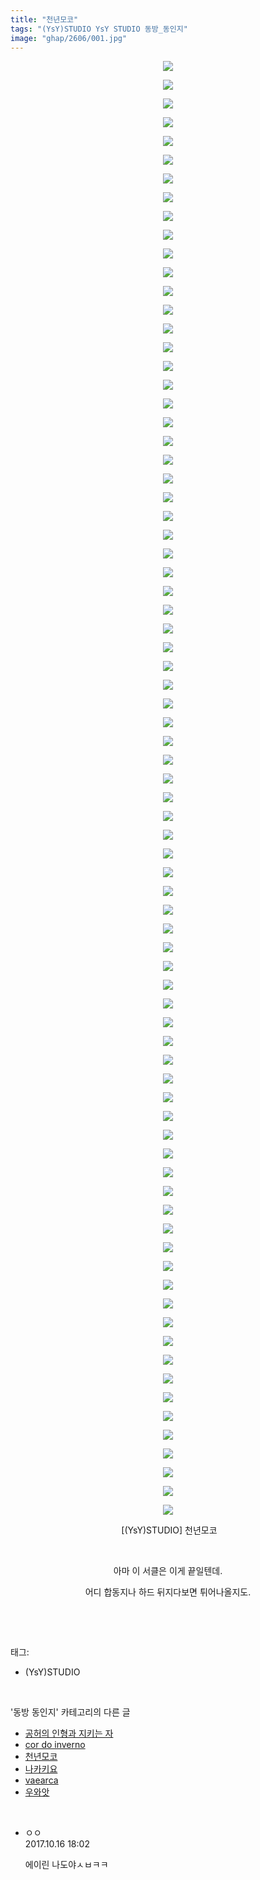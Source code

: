 ```yaml
---
title: "천년모코"
tags: "(YsY)STUDIO YsY STUDIO 동방_동인지"
image: "ghap/2606/001.jpg"
---
```

<div class="article">
<p style="text-align: center; clear: none; float: none;"><img src="{{ site.nasurl }}/ghap/2606/001.jpg"/></p>
<p style="text-align: center; clear: none; float: none;"><img src="{{ site.nasurl }}/ghap/2606/002.jpg"/></p>
<p style="text-align: center; clear: none; float: none;"><img src="{{ site.nasurl }}/ghap/2606/003.jpg"/></p>
<p style="text-align: center; clear: none; float: none;"><img src="{{ site.nasurl }}/ghap/2606/004.jpg"/></p>
<p style="text-align: center; clear: none; float: none;"><img src="{{ site.nasurl }}/ghap/2606/005.jpg"/></p>
<p style="text-align: center; clear: none; float: none;"><img src="{{ site.nasurl }}/ghap/2606/006.jpg"/></p>
<p style="text-align: center; clear: none; float: none;"><img src="{{ site.nasurl }}/ghap/2606/007.jpg"/></p>
<p style="text-align: center; clear: none; float: none;"><img src="{{ site.nasurl }}/ghap/2606/008.jpg"/></p>
<p style="text-align: center; clear: none; float: none;"><img src="{{ site.nasurl }}/ghap/2606/009.jpg"/></p>
<p style="text-align: center; clear: none; float: none;"><img src="{{ site.nasurl }}/ghap/2606/010.jpg"/></p>
<p style="text-align: center; clear: none; float: none;"><img src="{{ site.nasurl }}/ghap/2606/011.jpg"/></p>
<p style="text-align: center; clear: none; float: none;"><img src="{{ site.nasurl }}/ghap/2606/012.jpg"/></p>
<p style="text-align: center; clear: none; float: none;"><img src="{{ site.nasurl }}/ghap/2606/013.jpg"/></p>
<p style="text-align: center; clear: none; float: none;"><img src="{{ site.nasurl }}/ghap/2606/014.jpg"/></p>
<p style="text-align: center; clear: none; float: none;"><img src="{{ site.nasurl }}/ghap/2606/015.jpg"/></p>
<p style="text-align: center; clear: none; float: none;"><img src="{{ site.nasurl }}/ghap/2606/016.jpg"/></p>
<p style="text-align: center; clear: none; float: none;"><img src="{{ site.nasurl }}/ghap/2606/017.jpg"/></p>
<p style="text-align: center; clear: none; float: none;"><img src="{{ site.nasurl }}/ghap/2606/018.jpg"/></p>
<p style="text-align: center; clear: none; float: none;"><img src="{{ site.nasurl }}/ghap/2606/019.jpg"/></p>
<p style="text-align: center; clear: none; float: none;"><img src="{{ site.nasurl }}/ghap/2606/020.jpg"/></p>
<p style="text-align: center; clear: none; float: none;"><img src="{{ site.nasurl }}/ghap/2606/021.jpg"/></p>
<p style="text-align: center; clear: none; float: none;"><img src="{{ site.nasurl }}/ghap/2606/022.jpg"/></p>
<p style="text-align: center; clear: none; float: none;"><img src="{{ site.nasurl }}/ghap/2606/023.jpg"/></p>
<p style="text-align: center; clear: none; float: none;"><img src="{{ site.nasurl }}/ghap/2606/024.jpg"/></p>
<p style="text-align: center; clear: none; float: none;"><img src="{{ site.nasurl }}/ghap/2606/025.jpg"/></p>
<p style="text-align: center; clear: none; float: none;"><img src="{{ site.nasurl }}/ghap/2606/026.jpg"/></p>
<p style="text-align: center; clear: none; float: none;"><img src="{{ site.nasurl }}/ghap/2606/027.jpg"/></p>
<p style="text-align: center; clear: none; float: none;"><img src="{{ site.nasurl }}/ghap/2606/028.jpg"/></p>
<p style="text-align: center; clear: none; float: none;"><img src="{{ site.nasurl }}/ghap/2606/029.jpg"/></p>
<p style="text-align: center; clear: none; float: none;"><img src="{{ site.nasurl }}/ghap/2606/030.jpg"/></p>
<p style="text-align: center; clear: none; float: none;"><img src="{{ site.nasurl }}/ghap/2606/031.jpg"/></p>
<p style="text-align: center; clear: none; float: none;"><img src="{{ site.nasurl }}/ghap/2606/032.jpg"/></p>
<p style="text-align: center; clear: none; float: none;"><img src="{{ site.nasurl }}/ghap/2606/033.jpg"/></p>
<p style="text-align: center; clear: none; float: none;"><img src="{{ site.nasurl }}/ghap/2606/034.jpg"/></p>
<p style="text-align: center; clear: none; float: none;"><img src="{{ site.nasurl }}/ghap/2606/035.jpg"/></p>
<p style="text-align: center; clear: none; float: none;"><img src="{{ site.nasurl }}/ghap/2606/036.jpg"/></p>
<p style="text-align: center; clear: none; float: none;"><img src="{{ site.nasurl }}/ghap/2606/037.jpg"/></p>
<p style="text-align: center; clear: none; float: none;"><img src="{{ site.nasurl }}/ghap/2606/038.jpg"/></p>
<p style="text-align: center; clear: none; float: none;"><img src="{{ site.nasurl }}/ghap/2606/039.jpg"/></p>
<p style="text-align: center; clear: none; float: none;"><img src="{{ site.nasurl }}/ghap/2606/040.jpg"/></p>
<p style="text-align: center; clear: none; float: none;"><img src="{{ site.nasurl }}/ghap/2606/041.jpg"/></p>
<p style="text-align: center; clear: none; float: none;"><img src="{{ site.nasurl }}/ghap/2606/042.jpg"/></p>
<p style="text-align: center; clear: none; float: none;"><img src="{{ site.nasurl }}/ghap/2606/043.jpg"/></p>
<p style="text-align: center; clear: none; float: none;"><img src="{{ site.nasurl }}/ghap/2606/044.jpg"/></p>
<p style="text-align: center; clear: none; float: none;"><img src="{{ site.nasurl }}/ghap/2606/045.jpg"/></p>
<p style="text-align: center; clear: none; float: none;"><img src="{{ site.nasurl }}/ghap/2606/046.jpg"/></p>
<p style="text-align: center; clear: none; float: none;"><img src="{{ site.nasurl }}/ghap/2606/047.jpg"/></p>
<p style="text-align: center; clear: none; float: none;"><img src="{{ site.nasurl }}/ghap/2606/048.jpg"/></p>
<p style="text-align: center; clear: none; float: none;"><img src="{{ site.nasurl }}/ghap/2606/049.jpg"/></p>
<p style="text-align: center; clear: none; float: none;"><img src="{{ site.nasurl }}/ghap/2606/050.jpg"/></p>
<p style="text-align: center; clear: none; float: none;"><img src="{{ site.nasurl }}/ghap/2606/051.jpg"/></p>
<p style="text-align: center; clear: none; float: none;"><img src="{{ site.nasurl }}/ghap/2606/052.jpg"/></p>
<p style="text-align: center; clear: none; float: none;"><img src="{{ site.nasurl }}/ghap/2606/053.jpg"/></p>
<p style="text-align: center; clear: none; float: none;"><img src="{{ site.nasurl }}/ghap/2606/054.jpg"/></p>
<p style="text-align: center; clear: none; float: none;"><img src="{{ site.nasurl }}/ghap/2606/055.jpg"/></p>
<p style="text-align: center; clear: none; float: none;"><img src="{{ site.nasurl }}/ghap/2606/056.jpg"/></p>
<p style="text-align: center; clear: none; float: none;"><img src="{{ site.nasurl }}/ghap/2606/057.jpg"/></p>
<p style="text-align: center; clear: none; float: none;"><img src="{{ site.nasurl }}/ghap/2606/058.jpg"/></p>
<p style="text-align: center; clear: none; float: none;"><img src="{{ site.nasurl }}/ghap/2606/059.jpg"/></p>
<p style="text-align: center; clear: none; float: none;"><img src="{{ site.nasurl }}/ghap/2606/060.jpg"/></p>
<p style="text-align: center; clear: none; float: none;"><img src="{{ site.nasurl }}/ghap/2606/061.jpg"/></p>
<p style="text-align: center; clear: none; float: none;"><img src="{{ site.nasurl }}/ghap/2606/062.jpg"/></p>
<p style="text-align: center; clear: none; float: none;"><img src="{{ site.nasurl }}/ghap/2606/063.jpg"/></p>
<p style="text-align: center; clear: none; float: none;"><img src="{{ site.nasurl }}/ghap/2606/064.jpg"/></p>
<p style="text-align: center; clear: none; float: none;"><img src="{{ site.nasurl }}/ghap/2606/065.jpg"/></p>
<p style="text-align: center; clear: none; float: none;"><img src="{{ site.nasurl }}/ghap/2606/066.jpg"/></p>
<p style="text-align: center; clear: none; float: none;"><img src="{{ site.nasurl }}/ghap/2606/067.jpg"/></p>
<p style="text-align: center; clear: none; float: none;"><img src="{{ site.nasurl }}/ghap/2606/068.jpg"/></p>
<p style="text-align: center; clear: none; float: none;"><img src="{{ site.nasurl }}/ghap/2606/069.jpg"/></p>
<p style="text-align: center; clear: none; float: none;"><img src="{{ site.nasurl }}/ghap/2606/070.jpg"/></p>
<p style="text-align: center; clear: none; float: none;"><img src="{{ site.nasurl }}/ghap/2606/071.jpg"/></p>
<p style="text-align: center; clear: none; float: none;"><img src="{{ site.nasurl }}/ghap/2606/072.jpg"/></p>
<p style="text-align: center; clear: none; float: none;"><img src="{{ site.nasurl }}/ghap/2606/073.jpg"/></p>
<p style="text-align: center; clear: none; float: none;"><img src="{{ site.nasurl }}/ghap/2606/074.jpg"/></p>
<p style="text-align: center; clear: none; float: none;"><img src="{{ site.nasurl }}/ghap/2606/075.jpg"/></p>
<p style="text-align: center; clear: none; float: none;"><img src="{{ site.nasurl }}/ghap/2606/076.jpg"/></p>
<p style="text-align: center; clear: none; float: none;"><img src="{{ site.nasurl }}/ghap/2606/077.jpg"/></p>
<p style="text-align: center; clear: none; float: none;"><img src="{{ site.nasurl }}/ghap/2606/078.jpg"/></p>
<p style="text-align: center; clear: none; float: none;"> [(YsY)STUDIO] 천년모코<br/></p>
<p style="text-align: center; clear: none; float: none;"><br/></p>
<p style="text-align: center; clear: none; float: none;">아마 이 서클은 이게 끝일텐데.</p>
<p style="text-align: center; clear: none; float: none;">어디 합동지나 하드 뒤지다보면 튀어나올지도.</p>
<p><br/></p>
</div><br/>
<div class="tagTrail">
<p>태그: </p>
<ul>
<li>(YsY)STUDIO</li>
</ul>
</div><br/>
<div class="another">
<p>'동방 동인지' 카테고리의 다른 글</p>
<ul>
<li><a href="/2016-10-15-ghap_2610">공허의 인형과 지키는 자</a></li>
<li><a href="/2016-10-15-ghap_2608">cor do inverno</a></li>
<li><a href="/2016-10-15-ghap_2606">천년모코</a></li>
<li><a href="/2016-10-15-ghap_2600">나카키요</a></li>
<li><a href="/2016-10-15-ghap_2599">vaearca</a></li>
<li><a href="/2016-10-15-ghap_2598">우와앗</a></li>
</ul>
</div><br/>
<div class="cb_module cb_fluid">
<div class="cb_wrt cb_profile">
<div class="comment">
<ul>
<li class="cb_thumb_off" id="comment15106864">
<div class="cb_comment_area">
<div class="cb_info_area">
<div class="cb_section">
<span class="cb_nick_name">ㅇㅇ</span>
</div>
<div class="cb_section">
<span class="cb_date">2017.10.16 18:02 </span>
</div>
</div>
<div class="cb_dsc_comment">
<p class="cb_dsc">
											에이린 나도야ㅅㅂㅋㅋ
										</p>
</div>
</div></li>
</ul>
</div>
</div><!-- commentList close -->
</div><br/>
